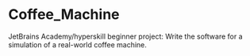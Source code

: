# Coffee_Machine
 JetBrains Academy/hyperskill beginner project: Write the software for a simulation of a real-world coffee machine.
